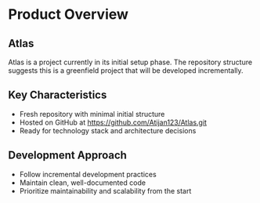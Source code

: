 # Product Overview

## Atlas

Atlas is a project currently in its initial setup phase. The repository structure suggests this is a greenfield project that will be developed incrementally.

## Key Characteristics
- Fresh repository with minimal initial structure
- Hosted on GitHub at https://github.com/Atijan123/Atlas.git
- Ready for technology stack and architecture decisions

## Development Approach
- Follow incremental development practices
- Maintain clean, well-documented code
- Prioritize maintainability and scalability from the start